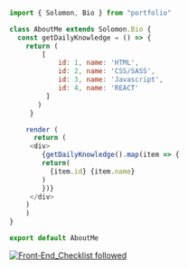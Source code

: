 ```javascript
import { Solomon, Bio } from "portfolio"

class AboutMe extends Solomon.Bio {
  const getDailyKnowledge = () => {
    return (
		[
		    id: 1, name: 'HTML',
		    id: 2, name: 'CSS/SASS',
		    id: 3, name: 'Javascript',
		    id: 4, name: 'REACT'
		 ]
	   )
     }

    render (
      return (
	 <div>
	    {getDailyKnowledge().map(item => {
		return(
		  {item.id} {item.name}
		)
	    })}
	 </div>
	)
    )
}

export default AboutMe
```


[![Front‑End_Checklist followed](https://img.shields.io/badge/Front‑End_Checklist-followed-brightgreen.svg)](https://github.com/thedaviddias/Front-End-Checklist/)
